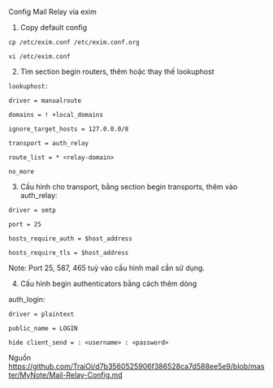 Config Mail Relay via exim


  1. Copy default config

    cp /etc/exim.conf /etc/exim.conf.org

    vi /etc/exim.conf

  2. Tìm section begin routers, thêm hoặc thay thế lookuphost

    lookuphost:

    driver = manualroute
  
    domains = ! +local_domains
  
    ignore_target_hosts = 127.0.0.0/8
  
    transport = auth_relay
  
    route_list = * <relay-domain>
  
    no_more
  
  3. Cấu hình cho transport, bằng section begin transports, thêm vào
    auth_relay:

    driver = smtp
  
    port = 25
  
    hosts_require_auth = $host_address
  
    hosts_require_tls = $host_address
  
  Note: Port 25, 587, 465 tuỳ vào cấu hình mail cần sử dụng.

  4. Cấu hình begin authenticators bằng cách thêm dòng

  auth_login:
  
    driver = plaintext
  
    public_name = LOGIN
  
    hide client_send = : <username> : <password>


  Nguồn  https://github.com/TraiOi/d7b3560525906f386528ca7d588ee5e9/blob/master/MyNote/Mail-Relay-Config.md
